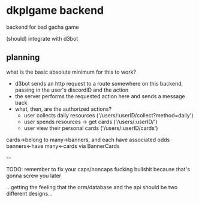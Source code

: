 # dkplgame backend

backend for bad gacha game

(should) integrate with d3bot

## planning

what is the basic absolute minimum for this to work?
* d3bot sends an http request to a route somewhere on this backend, passing in the user's discordID and the action
* the server performs the requested action here and sends a message back
* what, then, are the authorized actions?
  * user collects daily resources ('/users/:userID/collect?method=daily')
  * user spends resources -> get cards ('/users/:userID/')
  * user view their personal cards ('/users/:userID/cards')

cards->belong to many->banners, and each have associated odds
banners<-have many<-cards via BannerCards

--

TODO: remember to fix your caps/noncaps fucking bullshit because that's gonna screw you later

...getting the feeling that the orm/database and the api should be two different designs...
